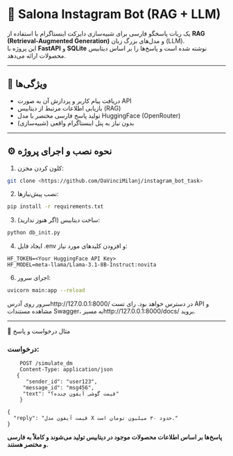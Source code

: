 # 🤖 Salona Instagram Bot (RAG + LLM)

یک ربات پاسخگو فارسی برای شبیه‌سازی دایرکت اینستاگرام با استفاده از **RAG (Retrieval-Augmented Generation)** و مدل‌های بزرگ زبان (LLM).  
این پروژه با **FastAPI** و **SQLite** نوشته شده است و پاسخ‌ها را بر اساس دیتابیس محصولات ارائه می‌دهد.

----------------------------------------------------------

## 🔹 ویژگی‌ها
- دریافت پیام کاربر و پردازش آن به صورت API
- بازیابی اطلاعات مرتبط از دیتابیس (RAG)
- تولید پاسخ فارسی مختصر با مدل HuggingFace (OpenRouter)
- بدون نیاز به پنل اینستاگرام واقعی (شبیه‌سازی)

---------------------------------------------------------

## ⚙️ نحوه نصب و اجرای پروژه

1. کلون کردن مخزن:
```bash
git clone <https://github.com/DaVinciMilanj/instagram_bot_task>
```
2. نصب پیش‌نیازها:
```bash  
pip install -r requirements.txt
```
3. ساخت دیتابیس (اگر هنوز ندارید):
```bash  
python db_init.py
```
4. ایجاد فایل .env و افزودن کلیدهای مورد نیاز:
```  
HF_TOKEN=<Your HuggingFace API Key>
HF_MODEL=meta-llama/Llama-3.1-8B-Instruct:novita
```
 
6. اجرای سرور:
```bash
uvicorn main:app --reload

```
سرور روی آدرسhttp://127.0.0.1:8000/ در دسترس خواهد بود.
رای تست API و مشاهده مستندات Swagger، به مسیرhttp://127.0.0.1:8000/docs/ بروید.


--------------------------------------------------------------------------

📝 مثال درخواست و پاسخ

### درخواست:
```http
    POST /simulate_dm
    Content-Type: application/json
   {
      "sender_id": "user123",
     "message_id": "msg456",
     "text": "قیمت گوشی آیفون چنده؟"
    }
```
``` 
{                                                               
  "reply": "قیمت آیفون مدل X حدود ۳۰ میلیون تومان است."   
}                                                          
``` 



**پاسخ‌ها بر اساس اطلاعات محصولات موجود در دیتابیس تولید می‌شوند و کاملاً به فارسی و مختصر هستند.**